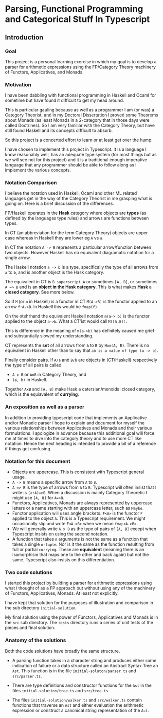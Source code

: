 # Parsing, Functional Programming and Categorical Stuff In Typescript

## Introduction
### Goal
This project is a personal learning exercise in which my goal is to develop a parser for arithmetic expressions
using the FP/Category Theory machinery of Functors, Applicatives, and Monads.

### Motivation

I have been dabbling with functional programming in Haskell and Ocaml for sometime but have found
it difficult to get my head around. 

This is particular gauling because as well as a programmer I am (or was) a Category Theorist,
and in my Doctoral Dissertation I proved some Theorems about Monads (as least Monads in a 2-category
that in those days were called Doctrines). So I am very familiar with the Category Theory, but have
still found Haskell and its concepts difficult to absorb.

So this project is a concerted effort to learn or at least get over the hump.

I have chosen to implement this project in Typescript. It is a language I know reasonably well,
has an adequate type system (for most things but as we will see not for this project)
and it is a traditional enough imperative language that any programmer should be able to follow
along as I implement the various concepts. 

### Notation Comparison

I believe the notation used in Haskell, Ocaml and other ML related languages get in the way
of the Category Theorist in me grasping what is going on. Here is a brief discussion of the differences.

FP/Haskell operates in the __Hask__ category where objects are __types__ (as defined by the languages type rules) and arrows are functions between types. 

In CT (an abbreviation for the term Category Theory) objects are upper case whereas in Haskell they are lower eg `A` vs `a`. 

In CT the notation `A -> B` represents a particular arrow/function between two objects. However Haskell has no equivalent diagramatic notation for a single arrow.

The Haskell notation `a -> b` is a type, specifically the type of all arrows from `a` to `b`, and is another object is the Hask category.

The equivalent in CT is `B superscript A` or sometimes `[A, B]`, or sometimes `A => B` and is an __object in the Hask category__. This is what makes __Hask__
a __closed category__.  See more below.

So if `M` (or `m` in Haskell) is a functor in CT `M(A->B)` is the functor applied to an arrow `f:A->B`. In Haskell this would be `fmap(f)`.

On the otehrhand the equivalent Haskell notation `m(a-> b)` is the functor applied to the object `a->b`. What a CT'ist would call `M([A,B])`.

This is difference in the meaning of `m(a->b)` has definitely caused me grief and substantially slowed my understanding.

CT represents the __set__ of all arrows from `A` to `B` by `Hom(A, B)`. There is no equivalent in Haskell other than to say
that `ab is a value of type (a -> b)`.

Finally consider pairs. If `A/a` and `B/b` are objects in (CT/Haskell) respectively the type of all pairs is called 

-    `A x B` or <code>A<span>&otimes;</span>B</code> in Category Theory, and 
-   `(a, b)` in Haskell.

Together `AxB` and `[A, B]` make Hask a catersian/monoidal closed category, which is the equiavalent of __currying__.

### An exposition as well as a parser

In addition to providing typescript code that implements an Applicative and/or Monadic parser I hope to explain and document for myself
the various relationships between Applicatives and Monads and their various formulations. I apologize in advance because this additional goal
will force me at times to dive into the category theory and to use more CT like notation.  Hence the next heading is intended to provide a bit of
a reference if things get confusing.

### Notation for this document

- Objects are uppercase. This is consistent with Typescript general usage.
- `A -> B` means a specific arrow from `A` to `B`. 
- `A => B` is the type of arrows from `A` to `B`. Typescript will often insist that I write is `(a:A)=>B`. When a discussion is mainly Category Theoretic I might use `[A, B]` for `A=>B`.
- Functors, Applicatives, Monads are always represented by uppercase letters or a name starting with an uppercase letter, such as `Maybe`.
- Functor application will uses angle brackets. `F<A>` is the functor `F` applied to the object `A`. This is a Typescript requirement.
We might occasionally slip and write `F<A->B>` when we mean `fmap<A->B>`.
- We will generally write `A x B` as the type of pairs of `[A, B]` except when Typescript insists on using the second notation.
- A function that takes `n` arguments is not the same as a function that takes a single `n-tuple`. Nor is it the same as the function 
resulting from full or partial `currying`. These are __equivalent__ (meaning there is an isomorphism that maps one to the other 
and back again) but not the same. Typescript also insists on this differentiation. 

### Two code solutions

I started this project by building a parser for arithmetic expressions using what I thought of as a FP approach
but without using any of the machinery of Functors, Applicatives, Monads. At least not explicitly.

I have kept that solution for the purposes of illustration and comparison in the sub directory `initial-solution`.

My final solution using the power of Functors, Applicatives and Monads is in the `src` sub directory. The `tests` directory
runs a series of unit tests of the pieces and final solution.

### Anatomy of the solutions

Both the code solutions have broadly the same structure. 

-   A parsing function takes in a character string and produces either some indication of failure or a data structure called an Abstract Syntax Tree an `Ast`. This function is in the file `initial-soluton/parser.ts` and `src/parser.ts`.

-   There are type definitions and constructor functions for the `Ast` in the files `initial-solution/tree.ts` and `src/tree.ts`
-   The files `initial-solution/walker.ts` and `src/walker.ts` contain functions that traverse an `Ast` and either evaluation the arithmetic expression or construct a canonical string representation of the `Ast`. 